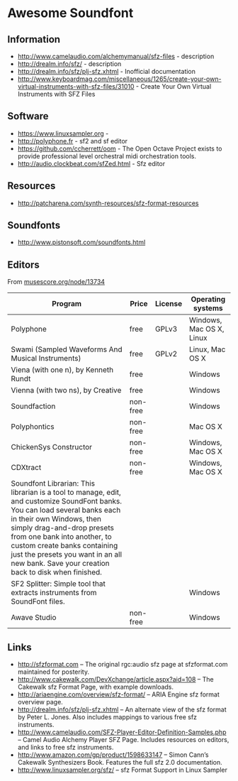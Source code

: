 # Awesome Soundfont

## Information

- http://www.camelaudio.com/alchemymanual/sfz-files - description
- http://drealm.info/sfz/ - description
- http://drealm.info/sfz/plj-sfz.xhtml - Inofficial documentation
- http://www.keyboardmag.com/miscellaneous/1265/create-your-own-virtual-instruments-with-sfz-files/31010 - Create Your Own Virtual Instruments with SFZ Files


## Software

- https://www.linuxsampler.org - 
- http://polyphone.fr - sf2 and sf editor
- https://github.com/ccherrett/oom - The Open Octave Project exists to provide professional level orchestral midi orchestration tools.
- http://audio.clockbeat.com/sfZed.html - Sfz editor


## Resources

- http://patcharena.com/synth-resources/sfz-format-resources


## Soundfonts

- http://www.pistonsoft.com/soundfonts.html


## Editors

From [musescore.org/node/13734](http://musescore.org/node/13734)

Program | Price |  License | Operating systems
---|---|---|---
Polyphone | free | GPLv3 | Windows, Mac OS X, Linux
Swami (Sampled Waveforms And Musical Instruments) | free | GPLv2 | Linux, Mac OS X
Viena (with one n), by Kenneth Rundt | free | | Windows
Vienna (with two ns), by Creative | free | | Windows
Soundfaction | non-free | | Windows
Polyphontics | non-free | | Mac OS X
ChickenSys Constructor | non-free | | Windows, Mac OS X
CDXtract | non-free | | Windows, Mac OS X
Soundfont Librarian: This librarian is a tool to manage, edit, and customize SoundFont banks. You can load several banks each in their own Windows, then simply drag-and-drop presets from one bank into another, to custom create banks containing just the presets you want in an all new bank. Save your creation back to disk when finished. | | | |
SF2 Splitter: Simple tool that extracts instruments from SoundFont files. | | | Windows
Awave Studio | non-free | | Windows


## Links

- http://sfzformat.com – The original rgc:audio sfz page at sfzformat.com maintained for posterity.
- http://www.cakewalk.com/DevXchange/article.aspx?aid=108 – The Cakewalk sfz Format Page, with example downloads.
- http://ariaengine.com/overview/sfz-format/ – ARIA Engine sfz format overview page.
- http://drealm.info/sfz/plj-sfz.xhtml – An alternate view of the sfz format by Peter L. Jones. Also includes mappings to various free sfz instruments.
- http://www.camelaudio.com/SFZ-Player-Editor-Definition-Samples.php – Camel Audio Alchemy Player SFZ Page. Includes resources on editors, and links to free sfz instruments.
- http://www.amazon.com/gp/product/1598633147 – Simon Cann’s Cakewalk Synthesizers Book. Features the full sfz 2.0 documentation.
- http://www.linuxsampler.org/sfz/ – sfz Format Support in Linux Sampler
